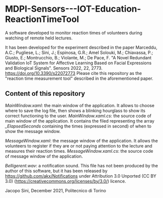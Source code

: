 ﻿# MDPI-Sensors---IOT-Education-ReactionTimeTool
A software developed to monitor reaction times of volunteers during watching of remote held lectures.

It has been developed for the experiment described in the paper Marceddu, A.C.; Pugliese, L.; Sini, J.; Espinosa, G.R.; Amel Solouki, M.; Chiavassa, P.; Giusto, E.; Montrucchio, B.; Violante, M.; De Pace, F. "A Novel Redundant Validation IoT System for Affective Learning Based on Facial Expressions and Biological Signals". Sensors 2022, 22, 2773. https://doi.org/10.3390/s22072773 
Please cite this repository as the "reaction time measurement tool" described in the aforementioned paper.

## Content of this repository
<i>MainWindow.xaml</i>: the main window of the application. It allows to choose where to save the log file, then shows a blinking hourglass to show its correct functioning to the user.
<i>MainWindow.xaml.cs</i>: the source code of main window of the application.
It contains the filed representing the array <i>_ElapsedSeconds</i> containing the times (expressed in second) of when to show the message window.

<i>MessageWindow.xaml</i>: the message window of the application. It allows the volunteers to register if they are or not paying attention to the lecture and measures their reaction times.
<i>MessageWindow.xaml.cs</i>: the source code of message window of the application.

<i>Belligerent.wav</i>: a notification sound. This file has not been produced by the author of this software, but it has been released by https://github.com/akx/Notifications under  Attribution 3.0 Unported (CC BY 3.0) (https://creativecommons.org/licenses/by/3.0/) licence.

Jacopo Sini, December 2021, Politecnico di Torino
